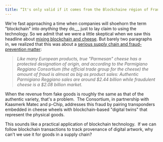 ```yaml
---
title: “It's only valid if it comes from the Blockchaine région of France…”
---
```

We're fast approaching a time when companies will shoehorn the term "blockchain" into _anything_ they do_,_ just to lay claim to using the technology. So we admit that we were a little skeptical when we saw this headline about [mixing blockchain and cheese](https://twitter.com/s_m_i/status/1527047209753141252). But barely two paragraphs in, we realized that this was about a [serious supply chain and fraud-prevention matter](https://www.foodandwine.com/news/parmigiano-reggiano-fraud-micro-transponder-rinds-digital-label): 

> _Like many European products, true "Parmesan" cheese has a protected designation of origin, and according to the Parmigiano Reggiano Consortium (the official trade group for the cheese) the amount of fraud is almost as big as product sales: Authentic Parmigiano Reggiano sales are around $2.44 billion while fraudulent cheese is a $2.08 billion market._

When the revenue from fake goods is roughly the same as that of the authentic variety, that's a problem.  The Consortium, in partnership with Kaasmerk Matec and p-Chip, addresses this fraud by pairing transponders embedded in cheese wheels with blockchain-based "digital twins" that represent the physical goods.  

This sounds like a practical application of blockchain technology.  If we can follow blockchain transactions to track provenance of digital artwork, why can't we use it for goods in a supply chain?
